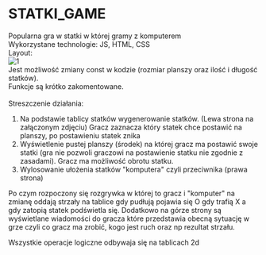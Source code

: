 ﻿# STATKI_GAME
Popularna gra w statki w której gramy z komputerem <br/>
Wykorzystane technologie: JS, HTML, CSS <br/>
Layout: <br/>
![1](https://user-images.githubusercontent.com/122048598/211676981-96e6646a-7aa7-4a9c-a934-067c4925bd73.PNG) <br/>
Jest możliwość zmiany const w kodzie (rozmiar planszy oraz ilość i długość statków).<br/>
Funkcje są krótko zakomentowane. <br/>
<br/>
Streszczenie działania:
1. Na podstawie tablicy statków wygenerowanie statków. (Lewa strona na załączonym zdjęciu) Gracz zaznacza który statek chce postawić na planszy, po postawieniu statek znika
2. Wyświetlenie pustej planszy (środek) na której gracz ma postawić swoje statki (gra nie pozwoli graczowi na postawienie statku nie zgodnie z zasadami). Gracz ma możliwość obrotu statku.
3. Wylosowanie ułożenia statków "komputera" czyli przeciwnika (prawa strona)

Po czym rozpoczony się rozgrywka w której to gracz i "komputer" na zmianę oddają strzały na tablice gdy pudłują pojawia się O gdy trafią X a gdy zatopią statek podświetla się. Dodatkowo na górze strony są wyświetlane wiadomości do gracza które przedstawia obecną sytuację w grze czyli co gracz ma zrobić, kogo jest ruch oraz np rezultat strzału.

Wszystkie operacje logiczne odbywaja się na tablicach 2d
